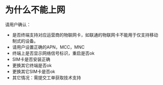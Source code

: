 # 为什么不能上网

请用户确认：

- 是否终端支持对应运营商的物联网卡，如联通的物联网卡不能用于仅支持移动制式的设备。
- 请用户设置正确的APN，MCC，MNC
- 终端上是否显示网络信号标识，重启是否ok
- SIM卡是否安装正确
- 更换其它终端是否ok
- 更换其它SIM卡是否ok
- 其它情况：需提交工单获取技术支持
